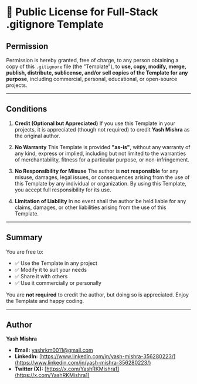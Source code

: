 # 🌟 Public License for Full-Stack .gitignore Template

## Permission

Permission is hereby granted, free of charge, to any person obtaining a copy of this `.gitignore` file (the "Template"), to **use, copy, modify, merge, publish, distribute, sublicense, and/or sell copies of the Template for any purpose**, including commercial, personal, educational, or open-source projects.

---

## Conditions

1. **Credit (Optional but Appreciated)**
   If you use this Template in your projects, it is appreciated (though not required) to credit **Yash Mishra** as the original author.

2. **No Warranty**
   This Template is provided **"as-is"**, without any warranty of any kind, express or implied, including but not limited to the warranties of merchantability, fitness for a particular purpose, or non-infringement.

3. **No Responsibility for Misuse**
   The author is **not responsible** for any misuse, damages, legal issues, or consequences arising from the use of this Template by any individual or organization. By using this Template, you accept full responsibility for its use.

4. **Limitation of Liability**
   In no event shall the author be held liable for any claims, damages, or other liabilities arising from the use of this Template.

---

## Summary

You are free to:

- ✅ Use the Template in any project
- ✅ Modify it to suit your needs
- ✅ Share it with others
- ✅ Use it commercially or personally

You are **not required** to credit the author, but doing so is appreciated. Enjoy the Template and happy coding.

---

## Author

**Yash Mishra**
* **Email:** [yashrkm0011@gmail.com](mailto:yashrkm0011@gmail.com)
* **LinkedIn:** [https://www.linkedin.com/in/yash-mishra-356280223/](https://www.linkedin.com/in/yash-mishra-356280223/)
* **Twitter (X):** [https://x.com/YashRKMishra1](https://x.com/YashRKMishra1)
